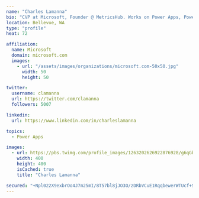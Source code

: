 ```yaml
---
name: "Charles Lamanna"
bio: "CVP at Microsoft, Founder @ MetricsHub. Works on Power Apps, Power Automate, Power Virtual Agent, Common Data Service and Dynamics 365."
location: Bellevue, WA
type: "profile"
heat: 72

affiliation:
  name: Microsoft
  domain: microsoft.com
  images:
    - url: "/assets/images/organizations/microsoft.com-50x50.jpg"
      width: 50
      height: 50

twitter:
  username: clamanna
  url: https://twitter.com/clamanna
  followers: 5007

linkedin:
  url: https://www.linkedin.com/in/charleslamanna

topics:
  - Power Apps

images:
  - url: https://pbs.twimg.com/profile_images/1263202626922876928/g6qGbHZ-_400x400.jpg
    width: 400
    height: 400
    isCached: true
    title: "Charles Lamanna"

secured: "+Npl022X9exbrOo4J7m25mI/8T57bl8jJO3O/zDRbVCuE1RqqbewerWTUcf+StxZCu3kFWyuRSQaicnZsMnuQ1Lht7PrNfvoPF7+m12+R8uXMHhw9dW6KAdRt5uHFUETc43r5KGFGbWo0RwEelpaXTgwmUER9FSkDU1OXtZmCyDiNIacaudEexZdIxtlAoAvbrfNVeEbS4P7B+OrhER8oosle8jgyDOVypcQpQyN0MNIGtIZLoV3l1iM52kPxG+E6LigCQnzCv/ISrglT0jajr/+XGDxjjrSQrCPXnGgn1ru+9eFHljnr2knPKm9LcFnnp7glUwo+IRw+VaEAh8d1SBvqyTR655O6tRXUB+Kw5lGfE8O7Ug4ucYdqGGpUCSCxIWJo42+bRLjHJHMqC/z7leAXp2BLhT64zKz0HCwQNI=;5NVqIX+DbL0g4eKwNGqCLw=="
---
```


